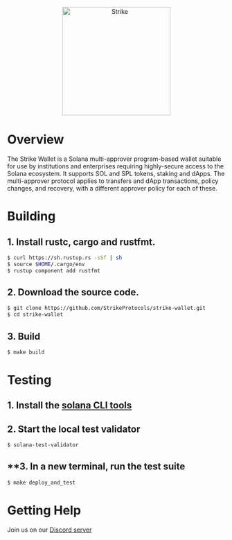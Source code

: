 <p align="center">
  <a href="https://strikeprotocols.com">
    <img alt="Strike" src="https://strikeprotocols.com/wp-content/uploads/2021/11/strike-4C-whitetype@4x.png" width="250" />
  </a>
</p>

# Overview

The Strike Wallet is a Solana multi-approver program-based wallet suitable for
use by institutions and enterprises requiring highly-secure access to the
Solana ecosystem. It supports SOL and SPL tokens, staking and dApps. The
multi-approver protocol applies to transfers and dApp transactions, policy
changes, and recovery, with a different approver policy for each of these.

# Building

## **1. Install rustc, cargo and rustfmt.**

```bash
$ curl https://sh.rustup.rs -sSf | sh
$ source $HOME/.cargo/env
$ rustup component add rustfmt
```

## **2. Download the source code.**

```bash
$ git clone https://github.com/StrikeProtocols/strike-wallet.git
$ cd strike-wallet
```

## **3. Build**

```bash
$ make build
```

# Testing

## **1. Install the [solana CLI tools](https://docs.solana.com/cli/install-solana-cli-tools)**

## **2. Start the local test validator**

```bash
$ solana-test-validator
```

## **3. In a new terminal, run the test suite

```bash
$ make deploy_and_test
```

# Getting Help

Join us on our [Discord server](https://discord.gg/aVBUCmNU)
